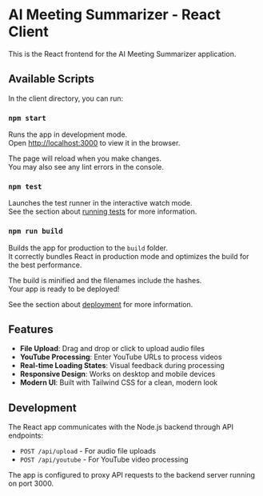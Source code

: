 # AI Meeting Summarizer - React Client

This is the React frontend for the AI Meeting Summarizer application.

## Available Scripts

In the client directory, you can run:

### `npm start`

Runs the app in development mode.\
Open [http://localhost:3000](http://localhost:3000) to view it in the browser.

The page will reload when you make changes.\
You may also see any lint errors in the console.

### `npm test`

Launches the test runner in the interactive watch mode.\
See the section about [running tests](https://facebook.github.io/create-react-app/docs/running-tests) for more information.

### `npm run build`

Builds the app for production to the `build` folder.\
It correctly bundles React in production mode and optimizes the build for the best performance.

The build is minified and the filenames include the hashes.\
Your app is ready to be deployed!

See the section about [deployment](https://facebook.github.io/create-react-app/docs/deployment) for more information.

## Features

- **File Upload**: Drag and drop or click to upload audio files
- **YouTube Processing**: Enter YouTube URLs to process videos
- **Real-time Loading States**: Visual feedback during processing
- **Responsive Design**: Works on desktop and mobile devices
- **Modern UI**: Built with Tailwind CSS for a clean, modern look

## Development

The React app communicates with the Node.js backend through API endpoints:
- `POST /api/upload` - For audio file uploads
- `POST /api/youtube` - For YouTube video processing

The app is configured to proxy API requests to the backend server running on port 3000. 